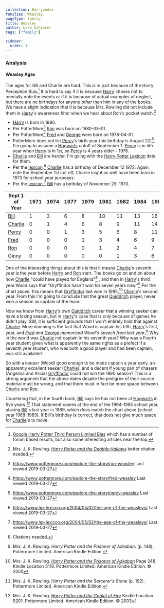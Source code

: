 ```yaml
---
collection: Harrypedia
families: Weasley
pageType: family
title: Weasley
author: Luke Schierer
tags: ["family"]

sidebar:
  order: 1
---
```


### Analysis

#### Weasley Ages

The ages for Bill and Charlie are hard. This is in part because of the Harry Perception Bias.[^240101-3] It is hard to say if it is because [Harry] choses not to mentally note the events or if it is because of actual examples of neglect, but there are no birthdays for anyone _other_ than him in any of the books. We have a slight indication that it is because Mrs. Rowling did not include them in [Harry]'s awareness filter when we hear about Ron's pocket watch.[^240401-4]

- [Harry] is born in 1980.
- Per PotterMore[^20190327-1] [Ron] was born on 1980-03-01.
- Per PotterMore[^20190327-2] [Fred] and [George] were born on 1978-04-01.
- PotterMore does not list [Percy]'s birth year (his birthday is August 22)[^20190327-3]. I'm going to assume a [Hogwarts] cutoff of September 1.
  [Percy] is in 5th year when [Harry] is in 1st, so [Percy] is 4 years
  older - 1976.
- [Charlie] and [Bill] are harder. I'm going with the [Harry Potter
  Lexicon][lexicon] date for them.
- Per the [lexicon],[^20190327-4] [Charlie] has a birthday of December 12 1972. Again, note the September 1st cut off, Charlie might as well
  have been born in 1973 for school year purposes.
- Per the [lexicon],[^20190327-5] [Bill] has a birthday of November 29, 1970.

| Sept 1 of Year | 1971 | 1974 | 1977 | 1979 | 1981 | 1982 | 1984 | 1987 | 1988 | 1989 | 1990 | 1991 | 1992 | 1993 | 1994 | 1995 | 1996 | 1997 | 1998 |
| -------------- | ---- | ---- | ---- | ---- | ---- | ---- | ---- | ---- | ---- | ---- | ---- | ---- | ---- | ---- | ---- | ---- | ---- | ---- | ---- |
| [Bill]         | 1    | 3    | 6    | 8    | 10   | 11   | 13   | 16   | 17   | 18   | 19   | 20   | 21   | 22   | 23   | 24   | 25   | 26   | 27   |
| [Charlie]      | 0    | 1    | 4    | 6    | 8    | 9    | 11   | 14   | 15   | 16   | 17   | 18   | 19   | 20   | 21   | 22   | 23   | 24   | 25   |
| [Percy]        | 0    | 0    | 1    | 3    | 5    | 6    | 8    | 11   | 12   | 13   | 14   | 15   | 16   | 17   | 18   | 19   | 20   | 21   | 22   |
| [Fred]         | 0    | 0    | 0    | 1    | 3    | 4    | 6    | 9    | 10   | 11   | 12   | 13   | 14   | 15   | 16   | 17   | 18   | 19   | 20   |
| [Ron]          | 0    | 0    | 0    | 0    | 1    | 2    | 4    | 7    | 8    | 9    | 10   | 11   | 12   | 13   | 14   | 15   | 16   | 17   | 18   |
| [Ginny]        | 0    | 0    | 0    | 0    | 0    | 1    | 3    | 6    | 7    | 8    | 9    | 10   | 11   | 12   | 13   | 14   | 15   | 16   | 17   |

One of the interesting things about this is that it means [Charlie]'s
seventh year is the year before [Harry] and [Ron] start. The books go
on and on about how [Charlie] "could have played for England"[^20200629-2]
, and then in [Harry]'s third year Wood says that "Gryffindor hasn't
won for seven years now."[^20200629-3] Per the chart above, this means
that [Gryffindor] last won in 1985,[^20210601-3] [Charlie]'s second
year. From this I'm going to conclude that the great [Quidditch] player,
never won a season as captain of the team.

Now we know from [Harry]'s own [Quidditch] career that a winning seeker
can have a losing season, but in [Harry]'s case that is only because of
games he didn't play. Still, it is sufficient grounds that I won't
entirely hold that against [Charlie]. More damning is the fact that Wood
is captain his fifth, [Harry]'s first, year, and _[Fred] and [George]
memorised Wood's speech from last year._[^20200728-1] Why in the world
was [Charlie] not captain in his seventh year? Why was a Fourth year
student given what is apparently the same rights as a prefect if a
seventh year student, who was both a good player and had been
captain, was still available?

So with a keeper (Wood) good enough to be made captain a year early, an
apparently excellent seeker ([Charlie]), and a decent if young pair of
chasers (Angelina and Alicia) [Gryffindor] could not win the 1990 season?
This is a strong argument that the above dates despite the pedigree of
their source material must be wrong, and that there must in fact be
more space between [Charlie] and [Ron].

Countering that, in the fourth book, [Bill] says he has not been at
[Hogwarts] in five years.[^20210601-2] That statement comes at the end
of the 1994-1995 school year, placing [Bill]'s last year in 1989, which
_does_ match the chart above (school year 1988-1989). If [Bill]'s
birthday is correct, that does not give much space for [Charlie]'s to move.

[Hogwarts]: /Harrypedia/hogwarts/
[Quidditch]: /Harrypedia/quidditch/
[Gryffindor]: /Harrypedia/hogwarts/gryffindor/
[Harry]: /Harrypedia/people/Potter/Harry_James//
[Ginny]: /Harrypedia/people/weasley/ginevra_molly/
[Ron]: /Harrypedia/people/weasley/ronald_bilius
[George]: /Harrypedia/people/weasley/george/
[Fred]: /Harrypedia/people/weasley/fred/
[Percy]: /Harrypedia/people/weasley/percy_ignatius/
[Charlie]: /Harrypedia/people/weasley/charlie/
[Bill]: /Harrypedia/people/weasley/william_arthur/
[Arthur]: /Harrypedia/people/weasley/arthur/
[Molly]: /Harrypedia/people/prewett/molly/
[lexicon]: https://www.hp-lexicon.org

[^20210601-3]:
    Mrs. J. K. Rowling.
    _[Harry Potter and the Prisoner of Azkaban](https://www.goodreads.com/book/show/5.Harry_Potter_and_the_Prisoner_of_Azkaban)_
    Page 248, Kindle Location 3118. Pottermore Limited. American Kindle Edition. © 2000

[^20210601-2]:
    Mrs. J. K. Rowling.
    _[Harry Potter and the Goblet of Fire](https://www.goodreads.com/book/show/6.Harry_Potter_and_the_Goblet_of_Fire)_
    Kindle Location 9201. Pottermore Limited. American Kindle Edition. © 2003

[^20200629-3]:
    Mrs. J. K. Rowling. _Harry Potter and the Prisoner of Azkaban_.
    (p. 148). Pottermore Limited. American Kindle Edition.

[^20200728-1]:
    Mrs. J. K. Rowling. _Harry Potter and the Sorcerer's Stone_
    (p. 192). Pottermore Limited. American Kindle Edition.

[^20200629-2]: Citations needed.

[^20190327-1]: https://www.pottermore.com/explore-the-story/ron-weasley Last viewed 2019-03-27

[^20190327-2]: https://www.pottermore.com/explore-the-story/fred-weasley Last viewed 2019-03-27

[^20190327-3]: https://www.pottermore.com/explore-the-story/percy-weasley Last viewed 2019-03-27

[^20190327-4]: https://www.hp-lexicon.org/2004/05/02/the-age-of-the-weasleys/ Last viewed 2019-03-27

[^20190327-5]: https://www.hp-lexicon.org/2004/05/02/the-age-of-the-weasleys/ Last viewed 2019-03-27

[^240101-3]: [Google Harry Potter Third Person Limited Bias](https://www.google.com/search?q=Harry+Potter+Third+Person+Limited+Bias) which has a number of forum based results, but also some interesting articles near the top.

[^240401-4]:
    Mrs. J. K. Rowling.
    _[Harry Potter and the Deathly Hallows]_
    better citation needed.

[Harry Potter and the Deathly Hallows]: https://www.librarything.com/work/3577382
